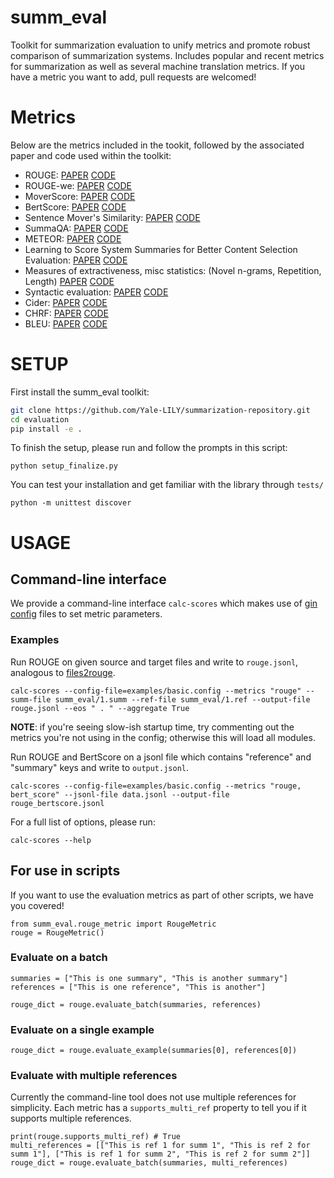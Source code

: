 # summ_eval
Toolkit for summarization evaluation to unify metrics and promote robust comparison of summarization systems. Includes popular and recent metrics for summarization as well as several machine translation metrics. If you have a metric you want to add, pull requests are welcomed!

# Metrics #
Below are the metrics included in the tookit, followed by the associated paper and code used within the toolkit: 
- ROUGE: [PAPER](https://www.aclweb.org/anthology/W04-1013.pdf) [CODE](https://github.com/bheinzerling/pyrouge/tree/master/pyrouge)
- ROUGE-we: [PAPER](https://www.aclweb.org/anthology/D15-1222.pdf) [CODE](https://github.com/UKPLab/emnlp-ws-2017-s3/tree/master/S3)
- MoverScore: [PAPER](https://www.aclweb.org/anthology/D19-1053.pdf) [CODE](https://github.com/AIPHES/emnlp19-moverscore/)
- BertScore: [PAPER](https://arxiv.org/pdf/1904.09675.pdf) [CODE](https://github.com/Tiiiger/bert_score)
- Sentence Mover's Similarity: [PAPER](https://www.aclweb.org/anthology/P19-1264.pdf) [CODE](https://github.com/eaclark07/sms)
- SummaQA: [PAPER](https://www.aclweb.org/anthology/D19-1320.pdf) [CODE](https://github.com/recitalAI/summa-qa)
- METEOR: [PAPER](https://www.aclweb.org/anthology/W05-0909.pdf) [CODE](https://github.com/Maluuba/nlg-eval/tree/master/nlgeval/pycocoevalcap/meteor)
- Learning to Score System Summaries for Better Content Selection Evaluation: [PAPER](https://www.aclweb.org/anthology/W17-4510/) [CODE](https://github.com/UKPLab/emnlp-ws-2017-s3)
- Measures of extractiveness, misc statistics: (Novel n-grams, Repetition, Length) [PAPER](https://www.aclweb.org/anthology/N18-1065/) [CODE](https://github.com/lil-lab/newsroom)
- Syntactic evaluation: [PAPER](https://www.benjamins.com/catalog/ijcl.15.4.02lu) [CODE](http://www.personal.psu.edu/xxl13/downloads/L2SCA-2016-06-30.tgz)
- Cider: [PAPER](https://www.cv-foundation.org/openaccess/content_cvpr_2015/papers/Vedantam_CIDEr_Consensus-Based_Image_2015_CVPR_paper.pdf) [CODE](https://github.com/Maluuba/nlg-eval/tree/master/nlgeval/pycocoevalcap/cider)
- CHRF: [PAPER](https://www.statmt.org/wmt17/pdf/WMT70.pdf) [CODE](https://github.com/m-popovic/chrF)
- BLEU: [PAPER](https://www.aclweb.org/anthology/P02-1040.pdf) [CODE](https://github.com/mjpost/sacreBLEU)




# SETUP # 

First install the summ_eval toolkit:
```bash
git clone https://github.com/Yale-LILY/summarization-repository.git
cd evaluation
pip install -e .
```

To finish the setup, please run and follow the prompts in this script:

```
python setup_finalize.py
```

You can test your installation and get familiar with the library through `tests/`

```
python -m unittest discover
```

# USAGE # 

## Command-line interface
We provide a command-line interface `calc-scores` which makes use of [gin config](https://github.com/google/gin-config) files to set metric parameters. 

### Examples
Run ROUGE on given source and target files and write to `rouge.jsonl`, analogous to [files2rouge](https://github.com/pltrdy/files2rouge). 
```
calc-scores --config-file=examples/basic.config --metrics "rouge" --summ-file summ_eval/1.summ --ref-file summ_eval/1.ref --output-file rouge.jsonl --eos " . " --aggregate True
```

**NOTE**: if you're seeing slow-ish startup time, try commenting out the metrics you're not using in the config; otherwise this will load all modules. 


Run ROUGE and BertScore on a jsonl file which contains "reference" and "summary" keys and write to `output.jsonl`. 
```
calc-scores --config-file=examples/basic.config --metrics "rouge, bert_score" --jsonl-file data.jsonl --output-file rouge_bertscore.jsonl
```

For a full list of options, please run:
```
calc-scores --help
```


## For use in scripts
If you want to use the evaluation metrics as part of other scripts, we have you covered!

```
from summ_eval.rouge_metric import RougeMetric
rouge = RougeMetric()
```

### Evaluate on a batch
```
summaries = ["This is one summary", "This is another summary"]
references = ["This is one reference", "This is another"]

rouge_dict = rouge.evaluate_batch(summaries, references)
```

### Evaluate on a single example
```
rouge_dict = rouge.evaluate_example(summaries[0], references[0])
```


### Evaluate with multiple references
Currently the command-line tool does not use multiple references for simplicity. Each metric has a `supports_multi_ref` property to tell you if it supports multiple references. 

```
print(rouge.supports_multi_ref) # True
multi_references = [["This is ref 1 for summ 1", "This is ref 2 for summ 1"], ["This is ref 1 for summ 2", "This is ref 2 for summ 2"]]
rouge_dict = rouge.evaluate_batch(summaries, multi_references)
```
